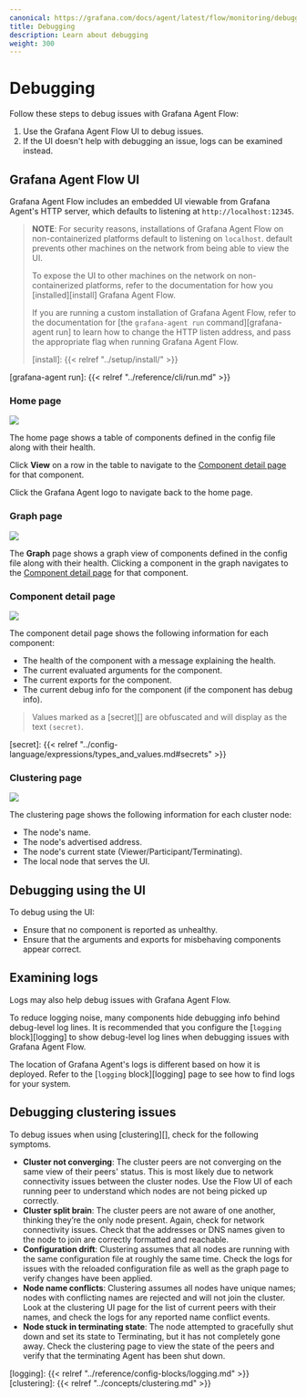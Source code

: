 ```yaml
---
canonical: https://grafana.com/docs/agent/latest/flow/monitoring/debugging/
title: Debugging
description: Learn about debugging
weight: 300
---
```


# Debugging

Follow these steps to debug issues with Grafana Agent Flow:

1. Use the Grafana Agent Flow UI to debug issues.
2. If the UI doesn't help with debugging an issue, logs can be examined
   instead.

## Grafana Agent Flow UI

Grafana Agent Flow includes an embedded UI viewable from Grafana Agent's HTTP
server, which defaults to listening at `http://localhost:12345`.

> **NOTE**: For security reasons, installations of Grafana Agent Flow on
> non-containerized platforms default to listening on `localhost`. default
> prevents other machines on the network from being able to view the UI.
>
> To expose the UI to other machines on the network on non-containerized
> platforms, refer to the documentation for how you [installed][install]
> Grafana Agent Flow.
>
> If you are running a custom installation of Grafana Agent Flow, refer to the
> documentation for [the `grafana-agent run` command][grafana-agent run] to
> learn how to change the HTTP listen address, and pass the appropriate flag
> when running Grafana Agent Flow.
>
> [install]: {{< relref "../setup/install/" >}}

[grafana-agent run]: {{< relref "../reference/cli/run.md" >}}

### Home page

![](../../../assets/ui_home_page.png)

The home page shows a table of components defined in the config file along with
their health.

Click **View** on a row in the table to navigate to the [Component detail page](#component-detail-page)
for that component.

Click the Grafana Agent logo to navigate back to the home page.

### Graph page

![](../../../assets/ui_graph_page.png)

The **Graph** page shows a graph view of components defined in the config file
along with their health. Clicking a component in the graph navigates to the
[Component detail page](#component-detail-page) for that component.

### Component detail page

![](../../../assets/ui_component_detail_page.png)

The component detail page shows the following information for each component:

* The health of the component with a message explaining the health.
* The current evaluated arguments for the component.
* The current exports for the component.
* The current debug info for the component (if the component has debug info).

> Values marked as a [secret][] are obfuscated and will display as the text
> `(secret)`.

[secret]: {{< relref "../config-language/expressions/types_and_values.md#secrets" >}}

### Clustering page

![](../../../assets/ui_clustering_page.png)

The clustering page shows the following information for each cluster node:

* The node's name.
* The node's advertised address.
* The node's current state (Viewer/Participant/Terminating).
* The local node that serves the UI.

## Debugging using the UI

To debug using the UI:

* Ensure that no component is reported as unhealthy.
* Ensure that the arguments and exports for misbehaving components appear
  correct.

## Examining logs

Logs may also help debug issues with Grafana Agent Flow.

To reduce logging noise, many components hide debugging info behind debug-level
log lines. It is recommended that you configure the [`logging` block][logging]
to show debug-level log lines when debugging issues with Grafana Agent Flow.

The location of Grafana Agent's logs is different based on how it is deployed.
Refer to the [`logging` block][logging] page to see how to find logs for your
system.

## Debugging clustering issues

To debug issues when using [clustering][], check for the following symptoms.

- **Cluster not converging**: The cluster peers are not converging on the same
  view of their peers' status. This is most likely due to network connectivity
issues between the cluster nodes. Use the Flow UI of each running peer to
understand which nodes are not being picked up correctly.
- **Cluster split brain**: The cluster peers are not aware of one another,
  thinking they’re the only node present. Again, check for network connectivity
issues. Check that the addresses or DNS names given to the node to join are
correctly formatted and reachable.
- **Configuration drift**: Clustering assumes that all nodes are running with
  the same configuration file at roughly the same time. Check the logs for
issues with the reloaded configuration file as well as the graph page to verify
changes have been applied.
- **Node name conflicts**: Clustering assumes all nodes have unique names;
  nodes with conflicting names are rejected and will not join the cluster. Look
at the clustering UI page for the list of current peers with their names, and
check the logs for any reported name conflict events.
- **Node stuck in terminating state**: The node attempted to gracefully shut 
down and set its state to Terminating, but it has not completely gone away. Check
the clustering page to view the state of the peers and verify that the
terminating Agent has been shut down.

[logging]: {{< relref "../reference/config-blocks/logging.md" >}}
[clustering]: {{< relref "../concepts/clustering.md" >}}
